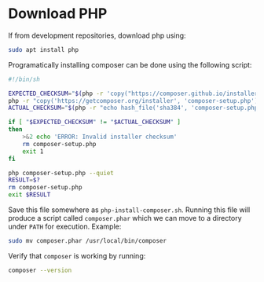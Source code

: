 # Download PHP

If from development repositories, download php using:

```sh
sudo apt install php
```

Programatically installing composer can be done using the following script:

```sh
#!/bin/sh

EXPECTED_CHECKSUM="$(php -r 'copy("https://composer.github.io/installer.sig", "php://stdout");')"
php -r "copy('https://getcomposer.org/installer', 'composer-setup.php');"
ACTUAL_CHECKSUM="$(php -r "echo hash_file('sha384', 'composer-setup.php');")"

if [ "$EXPECTED_CHECKSUM" != "$ACTUAL_CHECKSUM" ]
then
    >&2 echo 'ERROR: Invalid installer checksum'
    rm composer-setup.php
    exit 1
fi

php composer-setup.php --quiet
RESULT=$?
rm composer-setup.php
exit $RESULT
```

Save this file somewhere as `php-install-composer.sh`. Running this file will produce a script called `composer.phar` which we can move to a directory under `PATH` for execution. Example:

```sh
sudo mv composer.phar /usr/local/bin/composer
```

Verify that `composer` is working by running:

```sh
composer --version
```